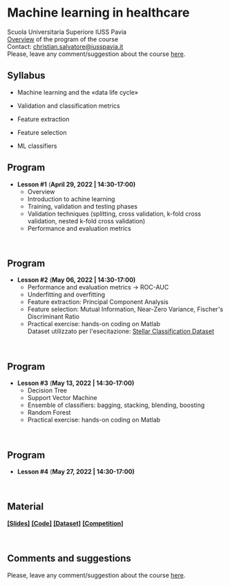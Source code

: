 # Machine learning in healthcare
Scuola Universitaria Superiore IUSS Pavia
<br>
[Overview](https://github.com/christiansalvatore/machinelearning-iusspavia/blob/main/lessons/L0__overview.pdf) of the program of the course
<br>
Contact: christian.salvatore@iusspavia.it
<br>
Please, leave any comment/suggestion about the course [here](https://docs.google.com/forms/d/e/1FAIpQLSfxF8qqycKI9O6FOM894NmquqqbDt0BUXrFUmwh7uYPoBexqw/viewform?usp=sf_link).


## Syllabus
* Machine learning and the «data life cycle»

* Validation and classification metrics

* Feature extraction

* Feature selection

* ML classifiers

   

## Program
* __Lesson #1__ (__April 29, 2022 \| 14:30-17:00)__ <br>
	* Overview
	* Introduction to achine learning
	* Training, validation and testing phases
	* Validation techniques (splitting, cross validation, k-fold cross validation, nested k-fold cross validation)
	* Performance and evaluation metrics


<br>

## Program
* __Lesson #2__ (__May 06, 2022 \| 14:30-17:00)__ <br>
	* Performance and evaluation metrics -> ROC-AUC
	* Underfitting and overfitting
	* Feature extraction: Principal Component Analysis
	* Feature selection: Mutual Information, Near-Zero Variance, Fischer's Discriminant Ratio
	* Practical exercise: hands-on coding on Matlab <br>
	Dataset utilizzato per l'esecitazione: [Stellar Classification Dataset](https://www.kaggle.com/datasets/fedesoriano/stellar-classification-dataset-sdss17)


<br>

## Program
* __Lesson #3__ (__May 13, 2022 \| 14:30-17:00)__ <br>
	* Decision Tree
	* Support Vector Machine
	* Ensemble of classifiers: bagging, stacking, blending, boosting
	* Random Forest
	* Practical exercise: hands-on coding on Matlab


<br>

## Program
* __Lesson #4__ (__May 27, 2022 \| 14:30-17:00)__ <br>


<br>

## Material
[__[Slides]__](https://github.com/christiansalvatore/machinelearning-iusspavia/tree/main/lessons)
[__[Code]__](https://github.com/christiansalvatore/machinelearning-iusspavia/tree/main/code)
[__[Dataset]__]((https://www.kaggle.com/datasets/fedesoriano/stellar-classification-dataset-sdss17))
[__[Competition]__]((https://www.kaggle.com/t/35810b4eb0ea4c698b3205ad2ed27684))

<br>

## Comments and suggestions
Please, leave any comment/suggestion about the course [here](https://docs.google.com/forms/d/e/1FAIpQLSfxF8qqycKI9O6FOM894NmquqqbDt0BUXrFUmwh7uYPoBexqw/viewform?usp=sf_link).
